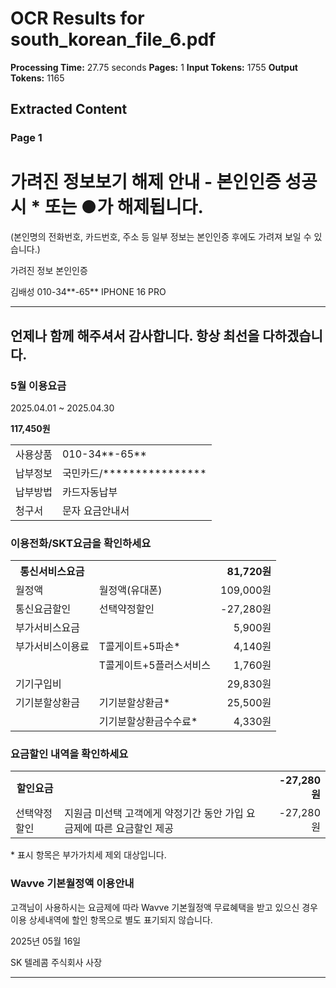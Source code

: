 # OCR Results for south_korean_file_6.pdf

**Processing Time:** 27.75 seconds
**Pages:** 1
**Input Tokens:** 1755
**Output Tokens:** 1165

## Extracted Content

### Page 1

# 가려진 정보보기 해제 안내 - 본인인증 성공 시 * 또는 ●가 해제됩니다.
(본인명의 전화번호, 카드번호, 주소 등 일부 정보는 본인인증 후에도 가려져 보일 수 있습니다.)

가려진 정보 본인인증

김배성    010-34**-65**    IPHONE 16 PRO

---

## 언제나 함께 해주셔서 감사합니다. 항상 최선을 다하겠습니다.

### 5월 이용요금
2025.04.01 ~ 2025.04.30

**117,450원**

<table>
  <tr>
    <td>사용상품</td>
    <td>010-34**-65**</td>
  </tr>
  <tr>
    <td>납부정보</td>
    <td>국민카드/****************</td>
  </tr>
  <tr>
    <td>납부방법</td>
    <td>카드자동납부</td>
  </tr>
  <tr>
    <td>청구서</td>
    <td>문자 요금안내서</td>
  </tr>
</table>

### 이용전화/SKT요금을 확인하세요

<table>
  <tr>
    <th>통신서비스요금</th>
    <th></th>
    <th align="right">81,720원</th>
  </tr>
  <tr>
    <td>월정액</td>
    <td>월정액(유대폰)</td>
    <td align="right">109,000원</td>
  </tr>
  <tr>
    <td>통신요금할인</td>
    <td>선택약정할인</td>
    <td align="right">-27,280원</td>
  </tr>
  <tr>
    <td>부가서비스요금</td>
    <td></td>
    <td align="right">5,900원</td>
  </tr>
  <tr>
    <td>부가서비스이용료</td>
    <td>T콜게이트+5파손*</td>
    <td align="right">4,140원</td>
  </tr>
  <tr>
    <td></td>
    <td>T콜게이트+5플러스서비스</td>
    <td align="right">1,760원</td>
  </tr>
  <tr>
    <td>기기구입비</td>
    <td></td>
    <td align="right">29,830원</td>
  </tr>
  <tr>
    <td>기기분할상환금</td>
    <td>기기분할상환금*</td>
    <td align="right">25,500원</td>
  </tr>
  <tr>
    <td></td>
    <td>기기분할상환금수수료*</td>
    <td align="right">4,330원</td>
  </tr>
</table>

### 요금할인 내역을 확인하세요

<table>
  <tr>
    <th>할인요금</th>
    <th></th>
    <th align="right">-27,280 원</th>
  </tr>
  <tr>
    <td>선택약정할인</td>
    <td>지원금 미선택 고객에게 약정기간 동안 가입 요금제에 따른 요금할인 제공</td>
    <td align="right">-27,280 원</td>
  </tr>
</table>

\* 표시 항목은 부가가치세 제외 대상입니다.

### Wavve 기본월정액 이용안내
고객님이 사용하시는 요금제에 따라 Wavve 기본월정액 무료혜택을 받고 있으신 경우 이용 상세내역에 할인 항목으로 별도 표기되지 않습니다.

2025년 05월 16일

<logo>SK 텔레콤 주식회사 사장<logo>

---

